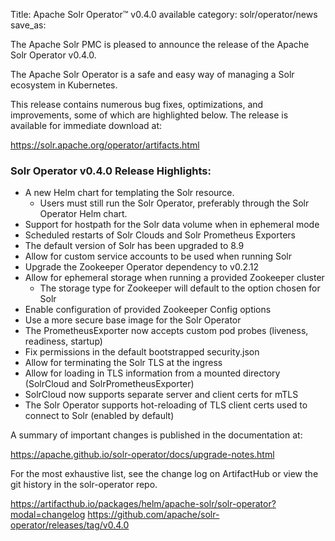 Title: Apache Solr Operator™ v0.4.0 available
category: solr/operator/news
save_as:

The Apache Solr PMC is pleased to announce the release of the Apache Solr Operator v0.4.0.

The Apache Solr Operator is a safe and easy way of managing a Solr ecosystem in Kubernetes.

This release contains numerous bug fixes, optimizations, and improvements, some of which are highlighted below. The release is available for immediate download at:

  <https://solr.apache.org/operator/artifacts.html>

### Solr Operator v0.4.0 Release Highlights:

* A new Helm chart for templating the Solr resource.
  * Users must still run the Solr Operator, preferably through the Solr Operator Helm chart.
* Support for hostpath for the Solr data volume when in ephemeral mode
* Scheduled restarts of Solr Clouds and Solr Prometheus Exporters
* The default version of Solr has been upgraded to 8.9
* Allow for custom service accounts to be used when running Solr
* Upgrade the Zookeeper Operator dependency to v0.2.12
* Allow for ephemeral storage when running a provided Zookeeper cluster
  * The storage type for Zookeeper will default to the option chosen for Solr
* Enable configuration of provided Zookeeper Config options
* Use a more secure base image for the Solr Operator
* The PrometheusExporter now accepts custom pod probes (liveness, readiness, startup)
* Fix permissions in the default bootstrapped security.json
* Allow for terminating the Solr TLS at the ingress
* Allow for loading in TLS information from a mounted directory (SolrCloud and SolrPrometheusExporter)
* SolrCloud now supports separate server and client certs for mTLS
* The Solr Operator supports hot-reloading of TLS client certs used to connect to Solr (enabled by default)

A summary of important changes is published in the documentation at:

  <https://apache.github.io/solr-operator/docs/upgrade-notes.html>

For the most exhaustive list, see the change log on ArtifactHub or view the git history in the solr-operator repo.

  <https://artifacthub.io/packages/helm/apache-solr/solr-operator?modal=changelog>
  <https://github.com/apache/solr-operator/releases/tag/v0.4.0>
